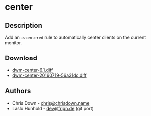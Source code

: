 center
======

Description
-----------
Add an `iscentered` rule to automatically center clients on the current
monitor.

Download
--------
* [dwm-center-6.1.diff](dwm-center-6.1.diff)
* [dwm-center-20160719-56a31dc.diff](dwm-center-20160719-56a31dc.diff)

Authors
-------
* Chris Down - <chris@chrisdown.name>
* Laslo Hunhold - <dev@frign.de> (git port)
